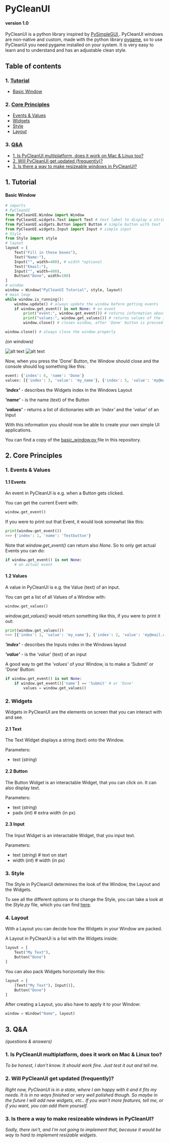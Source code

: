 # PyCleanUI
#### version 1.0

PyCleanUI is a python library inspired by [ PySimpleGUI ](https://github.com/PySimpleGUI/PySimpleGUI). PyCleanUI windows are non-native and custom, made with the python library [ pygame](https://pygame.org), so to use PyCleanUI you need pygame installed on your system. It is very easy to learn and to understand and has an adjustable clean style.

## Table of contents
### 1. [ Tutorial ](#1-tutorial)
 - [ Basic Window ](#basic-window)
### 2. [ Core Principles ](#2-core-principles)
 - [ Events & Values ](#1-events--values)
 - [ Widgets ](#2-widgets)
 - [ Style ](#3-style)
 - [ Layout ](#4-layout)
### 3. [ Q&A ](#3-qa)
 - [ 1. Is PyCleanUI multiplatform, does it work on Mac & Linux too? ](#q1)
 - [ 2. Will PyCleanUI get updated (frequently)? ](#q2)
 - [ 3. Is there a way to make resizeable windows in PyCleanUI? ](#q3)

## 1. Tutorial
#### Basic Window
``` python
# imports
# PyCleanUI
from PyCleanUI.Window import Window
from PyCleanUI.widgets.Text import Text # text label to display a string of text
from PyCleanUI.widgets.Button import Button # simple button with text
from PyCleanUI.widgets.Input import Input # simple input
# Style
from Style import style
# layout
layout = [
    Text("Fill in these boxes"),
    Text("Name:"),
    Input("", width=400), # width *optional
    Text("Email:"),
    Input("", width=400),
    Button("Done", width=100)
]
# window
window = Window("PyCleanUI Tutorial", style, layout)
# main loop
while window.is_running():
    window.update() # always update the window before getting events
    if window.get_event() is not None: # on event
        print("event:", window.get_event()) # returns information about the event, that has been pressed
        print("values:", window.get_values()) # returns values of the inputs
        window.close() # closes window, after 'Done' button is pressed

window.close() # always close the window properly
```
*(on windows)*

![alt text](https://i.pinimg.com/originals/3e/f3/04/3ef304635f521b582b6def9ae05b3e3a.png)
![alt text](https://i.pinimg.com/originals/73/03/6a/73036a5e793bca42bc894c9c4a7d749b.png)

Now, when you press the 'Done' Button, the Window should close and the console should log something like this:
``` python
event: {'index': 6, 'name': 'Done'}
values: [{'index': 3, 'value': 'my_name'}, {'index': 5, 'value': 'my@mail.com'}]
```

***'index'*** - describes the Widgets index in the Windows Layout

***'name'*** - is the name (text) of the Button

***'values'*** - returns a list of dictionaries with an *'index'* and the *'value'* of an Input

With this information you should now be able to create your own simple UI applications.

You can find a copy of the [ basic_window.py ](basic_window.py) file in this repository.

## 2. Core Principles
### 1. Events & Values
#### 1.1 Events
An event in PyCleanUI is e.g. when a Button gets clicked.

You can get the current Event with:
``` python
window.get_event()
```

If you were to print out that Event, it would look somewhat like this:
```python
print(window.get_event())
>>> {'index': 1, 'name': 'Testbutton'}
```

Note that *window.get_event()* can return also *None*. So to only get actual Events you can do:
``` python
if window.get_event() is not None:
    # on actual event
```

#### 1.2 Values
A value in PyCleanUI is e.g. the Value (text) of an input.

You can get a list of all Values of a Window with:
``` python
window.get_values()
```

*window.get_values()* would return something like this, if you were to print it out:
```python
print(window.get_values())
>>> [{'index': 1, 'value': 'my_name'}, {'index': 2, 'value': 'my@mail.com'}]
```

***'index'*** - describes the Inputs index in the Windows layout

***'value'*** - is the *'value'* (text) of an input

A good way to get the *'values'* of your Window, is to make a 'Submit' or 'Done' Button:
```python
if window.get_event() is not None:
    if window.get_event()['name'] == 'Submit' # or 'Done'
        values = window.get_values()
```

### 2. Widgets
Widgets in PyCleanUI are the elements on screen that you can interact with and see.
#### 2.1 Text
The Text Widget displays a string (text) onto the Window.

Parameters:

- text (*string*)
#### 2.2 Button
The Button Widget is an interactable Widget, that you can click on. It can also display text.

Parameters:

- text (*string*)
- padx (*int*) # extra width (in px)
#### 2.3 Input
The Input Widget is an interactable Widget, that you input text.

Parameters:

- text (*string*) # text on start
- width (*int*) # width (in px)
### 3. Style
The Style in PyCleanUI determines the look of the Window, the Layout and the Widgets.

To see all the different options or to change the Style, you can take a look at the *Style.py* file, which you can find [here](PyCleanUI/Style.py).
### 4. Layout
With a Layout you can decide how the Widgets in your Window are packed.

A Layout in PyCleanUI is a list with the Widgets inside:
```python
layout = [
    Text("My Text"),
    Button("Done")
]
```

You can also pack Widgets horizontally like this:
```python
layout = [
    [Text("My Text"), Input()],
    Button("Done")
]
```

After creating a Layout, you also have to apply it to your Window:
```python
window = Window("Name", layout)
```

## 3. Q&A
*(questions & answers)*

<a name="q1"></a>
### 1. Is PyCleanUI multiplatform, does it work on Mac & Linux too?

*To be honest, I don't know. It should work fine. Just test it out and tell me.*

<a name="q2"></a>
### 2. Will PyCleanUI get updated (frequently)?

*Right now, PyCleanUI is in a state, where I am happy with it and it fits my needs. It is in no ways finished or very well polished though. So maybe in the future I will add new widgets, etc.. If you wan't more features, tell me, or if you want, you can add them yourself.*

<a name="q3"></a>
### 3. Is there a way to make resizeable windows in PyCleanUI?

*Sadly, there isn't, and I'm not going to implement that, because it would be way to hard to implement resizable widgets.*
